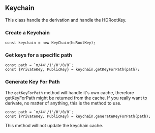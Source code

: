 ## Keychain

This class handle the derivation and handle the HDRootKey.

### Create a Keychain

```
const keychain = new KeyChain(hdRootKey);
```

### Get keys for a specific path

```
const path = `m/44'/1'/0'/0/0`;
const {PrivateKey, PublicKey} = keychain.getKeyForPath(path);
```

### Generate Key For Path

The `getKeyForPath` method will handle it's own cache, therefore getKeyForPath might be returned from the cache.
If you really want to derivate, no matter of anything, this is the method to use.

```
const path = `m/44'/1'/0'/0/0`;
const {PrivateKey, PublicKey} = keychain.generateKeyForPath(path);
```

This method will not update the keychain cache.